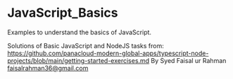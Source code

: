 # JavaScript_Basics
 Examples to understand the basics of JavaScript.
 
Solutions of Basic JavaScript and NodeJS tasks from:
https://github.com/panacloud-modern-global-apps/typescript-node-projects/blob/main/getting-started-exercises.md
By Syed Faisal ur Rahman
faisalrahman36@gmail.com
